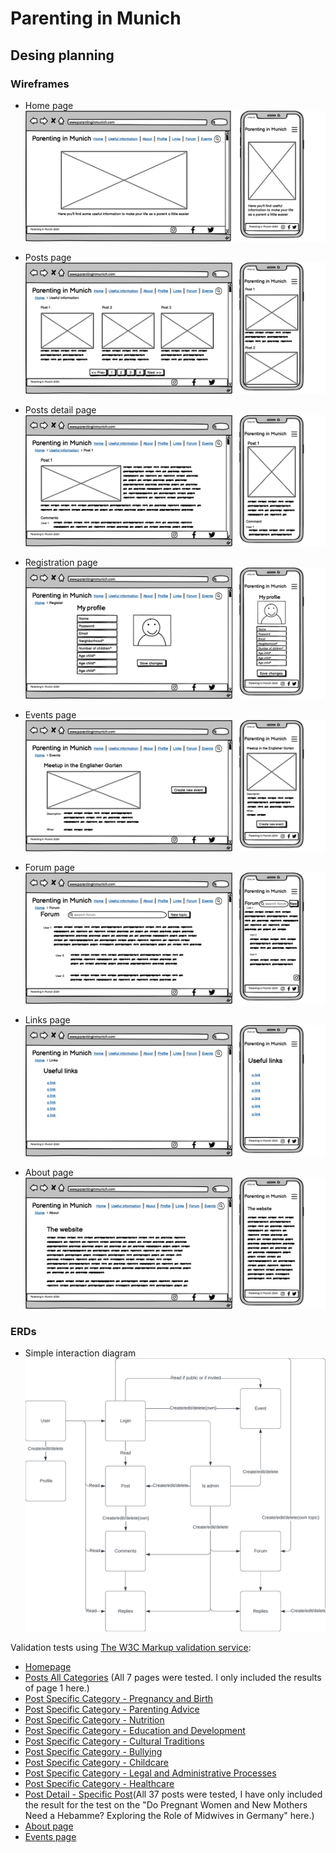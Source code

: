 # Parenting in Munich

## Desing planning

### Wireframes

* Home page
![Home page wireframe](documentation/home_page.png)

* Posts page
![Posts page wireframe](documentation/posts_page.png)

* Posts detail page
![Posts detail page wireframe](documentation/post_detail_page.png)

* Registration page
![Registration page wireframe](documentation/registration_page.png)

* Events page
![Events page wireframe](documentation/events.png)

* Forum page
![Forum page wireframe](documentation/forum.png)

* Links page
![Links page wireframe](documentation/links_page.png)

* About page
![About page wireframe](documentation/about_page.png)

### ERDs

* Simple interaction diagram
![Simple interaction diagram](documentation/simple_interaction_diagram.png)





Validation tests using [The W3C Markup validation service](https://validator.w3.org/#validate_by_uri):
- [Homepage](https://validator.w3.org/nu/?showsource=yes&doc=https%3A%2F%2Fparenting-in-munich-site-527d6bb8b97c.herokuapp.com%2F#l265c52)
- [Posts All Categories](https://validator.w3.org/nu/?showsource=yes&doc=https%3A%2F%2Fparenting-in-munich-site-527d6bb8b97c.herokuapp.com%2Fposts%2F#l301c52)
(All 7 pages were tested. I only included the results of page 1 here.)
- [Post Specific Category - Pregnancy and Birth](https://validator.w3.org/nu/?showsource=yes&doc=https%3A%2F%2Fparenting-in-munich-site-527d6bb8b97c.herokuapp.com%2Fposts%2Fcategory%2Fpregnancy-and-birth%2F#l301c52)
- [Post Specific Category - Parenting Advice](https://validator.w3.org/nu/?showsource=yes&doc=https%3A%2F%2Fparenting-in-munich-site-527d6bb8b97c.herokuapp.com%2Fposts%2Fcategory%2Fparenting-advice%2F#l301c52)
- [Post Specific Category - Nutrition](https://validator.w3.org/nu/?showsource=yes&doc=https%3A%2F%2Fparenting-in-munich-site-527d6bb8b97c.herokuapp.com%2Fposts%2Fcategory%2Fnutrition%2F#l301c52)
- [Post Specific Category - Education and Development](https://validator.w3.org/nu/?showsource=yes&doc=https%3A%2F%2Fparenting-in-munich-site-527d6bb8b97c.herokuapp.com%2Fposts%2Fcategory%2Feducation-and-development%2F#l301c52)
- [Post Specific Category - Cultural Traditions](https://validator.w3.org/nu/?showsource=yes&doc=https%3A%2F%2Fparenting-in-munich-site-527d6bb8b97c.herokuapp.com%2Fposts%2Fcategory%2Fcultural-traditions%2F#l301c52)
- [Post Specific Category - Bullying](https://validator.w3.org/nu/?showsource=yes&doc=https%3A%2F%2Fparenting-in-munich-site-527d6bb8b97c.herokuapp.com%2Fposts%2Fcategory%2Fbullying%2F#l301c52)
- [Post Specific Category - Childcare](https://validator.w3.org/nu/?showsource=yes&doc=https%3A%2F%2Fparenting-in-munich-site-527d6bb8b97c.herokuapp.com%2Fposts%2Fcategory%2Fchildcare%2F#l301c52)
- [Post Specific Category - Legal and Administrative Processes](https://validator.w3.org/nu/?showsource=yes&doc=https%3A%2F%2Fparenting-in-munich-site-527d6bb8b97c.herokuapp.com%2Fposts%2Fcategory%2Flegal-and-administrative-processes%2F#l301c52)
- [Post Specific Category - Healthcare](https://validator.w3.org/nu/?showsource=yes&doc=https%3A%2F%2Fparenting-in-munich-site-527d6bb8b97c.herokuapp.com%2Fposts%2Fcategory%2Fhealthcare%2F#l301c52)
- [Post Detail - Specific Post](https://validator.w3.org/nu/?showsource=yes&doc=https%3A%2F%2Fparenting-in-munich-site-527d6bb8b97c.herokuapp.com%2Fposts%2Fdo-pregnant-women-and-new-mothers-need-a-hebamme-exploring-the-role-of-midwives-in-germany%2F#l301c52)(All 37 posts were tested, I have only included the result for the test on the "Do Pregnant Women and New Mothers Need a Hebamme? Exploring the Role of Midwives in Germany" here.)
- [About page](https://validator.w3.org/nu/?showsource=yes&doc=https%3A%2F%2Fparenting-in-munich-site-527d6bb8b97c.herokuapp.com%2Fabout%2F#l295c177)
- [Events page](https://validator.w3.org/nu/?showsource=yes&doc=https%3A%2F%2Fparenting-in-munich-site-527d6bb8b97c.herokuapp.com%2Fevents%2Frestricted-area%2F%3Fnext%3D%2Fevents%2F#l295c177)

